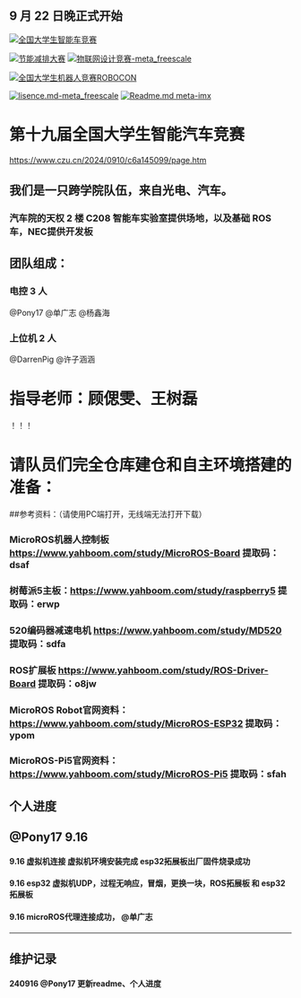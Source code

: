 ## 9 月 22 日晚正式开始
[![全国大学生智能车竞赛](https://img.shields.io/badge/2024全国大学生智能车竞赛-智能车室外赛比赛-green)](https://gitee.com/darrenpig/new_energy_coder_club/tree/master/2024%E6%99%BA%E8%83%BD%E8%BD%A6%E5%AE%A4%E5%A4%96%E8%B5%9B%E6%AF%94%E8%B5%9B)

[![节能减排大赛](https://img.shields.io/badge/节能减排大赛-仓库-blue)](https://gitee.com/darrenpig/new_energy_coder_club/tree/master/2024%E8%8A%82%E8%83%BD%E5%87%8F%E6%8E%92%E5%A4%A7%E8%B5%9B_Nearlink%E5%B0%8F%E8%BD%A6)         [![物联网设计竞赛-meta_freescale](https://img.shields.io/badge/物联网设计竞赛-仓库-brightgreen)](https://gitee.com/darrenpig/new_energy_coder_club/tree/master/2024%E7%89%A9%E8%81%94%E7%BD%91%E8%AE%BE%E8%AE%A1%E7%AB%9E%E8%B5%9B_Huawei%E6%95%B0%E9%80%9A)

[![全国大学生机器人竞赛ROBOCON](https://img.shields.io/badge/ROBOCON竞赛-全国大学生机器人竞赛-green)](https://gitee.com/darrenpig/new_energy_coder_club/tree/master/2024%E5%85%A8%E5%9B%BD%E6%9C%BA%E5%99%A8%E4%BA%BA%E7%AB%9E%E8%B5%9B_ROBOCON)

[![lisence.md-meta_freescale](https://img.shields.io/badge/lisence.md-Markdown-violet
)](https://gitee.com/darrenpig/new_energy_coder_club/blob/master/LICENSE.md)
[![Readme.md meta-imx](https://img.shields.io/badge/Readme.md-Markdown-8A2BE2
)](https://gitee.com/darrenpig/new_energy_coder_club/blob/master/README.md)

# 第十九届全国大学生智能汽车竞赛
https://www.czu.cn/2024/0910/c6a145099/page.htm
## 我们是一只跨学院队伍，来自光电、汽车。
### 汽车院的天权 2 楼 C208 智能车实验室提供场地，以及基础 ROS 车，NEC提供开发板
## 团队组成：
### 电控 3 人 
 @Pony17  @单广志  @杨鑫海 
### 上位机 2 人
 @DarrenPig  @许子涵涵 
# 指导老师：顾偲雯、王树磊
！！！
# 请队员们完全仓库建仓和自主环境搭建的准备：
##参考资料：（请使用PC端打开，无线端无法打开下载）
### MicroROS机器人控制板 https://www.yahboom.com/study/MicroROS-Board 提取码：dsaf
### 树莓派5主板：https://www.yahboom.com/study/raspberry5 提取码：erwp
### 520编码器减速电机 https://www.yahboom.com/study/MD520 提取码：sdfa
### ROS扩展板 https://www.yahboom.com/study/ROS-Driver-Board 提取码：o8jw
### MicroROS Robot官网资料：https://www.yahboom.com/study/MicroROS-ESP32 提取码：ypom
### MicroROS-Pi5官网资料：https://www.yahboom.com/study/MicroROS-Pi5 提取码：sfah

## 个人进度
##  @Pony17  9.16
#### 9.16 虚拟机连接 虚拟机环境安装完成 esp32拓展板出厂固件烧录成功 
#### 9.16 esp32 虚拟机UDP，过程无响应，冒烟，更换一块，ROS拓展板 和 esp32拓展板 
#### 9.16 microROS代理连接成功， @单广志 



---

## 维护记录
#### 240916  @Pony17 更新readme、个人进度

